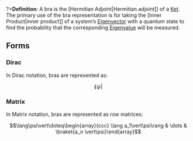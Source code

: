 ?>**Definition**: A bra is the [Hermitian Adjoint|Hermitian adjoint]] of a [Ket](/physics/ket.md). The primary use of the bra representation is for taking the [Inner Product|inner product]] of a system’s [Eigenvector]($1) with a quantum state to find the probability that the corresponding [Eigenvalue](\$\1) will be measured.

## Forms
### Dirac
In Dirac notation, bras are represented as:

$$\lang\psi\vert$$

### Matrix
In Matrix notation, bras are represented as row matrices:

$$\lang\psi\vert\doteq\begin{array}{ccc}
\lang a_1\vert\psi\rang & \dots & \braket{a_n \vert\psi}\end{array}$$
